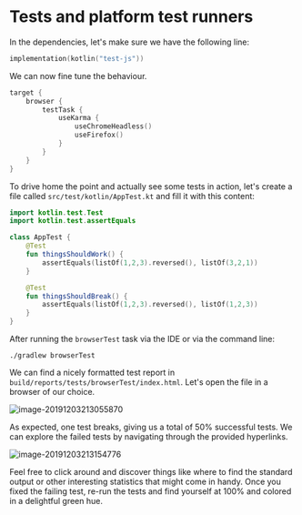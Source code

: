 # Tests and platform test runners 
In the dependencies, let's make sure we have the following line:

```kotlin
implementation(kotlin("test-js"))
```

We can now fine tune the behaviour.

```kotlin
target {
    browser {
        testTask {
            useKarma {
                useChromeHeadless()
                useFirefox()
            }
        }
    }
}
```

To drive home the point and actually see some tests in action, let's create a file called `src/test/kotlin/AppTest.kt` and fill it with this content:

```kotlin
import kotlin.test.Test
import kotlin.test.assertEquals

class AppTest {
    @Test
    fun thingsShouldWork() {
        assertEquals(listOf(1,2,3).reversed(), listOf(3,2,1))
    }

    @Test
    fun thingsShouldBreak() {
        assertEquals(listOf(1,2,3).reversed(), listOf(1,2,3))
    }
}
```

After running the `browserTest` task via the IDE or via the command line:

```./gradlew browserTest```

We can find a nicely formatted test report in `build/reports/tests/browserTest/index.html`. Let's open the file in a browser of our choice.

![image-20191203213055870](/assets/image-20191203213055870.png)

As expected, one test breaks, giving us a total of 50% successful tests. We can explore the failed tests by navigating through the provided hyperlinks.

![image-20191203213154776](/assets/image-20191203213154776.png)

Feel free to click around and discover things like where to find the standard output or other interesting statistics that might come in handy. Once you fixed the failing test, re-run the tests and find yourself at 100% and colored in a delightful green hue.